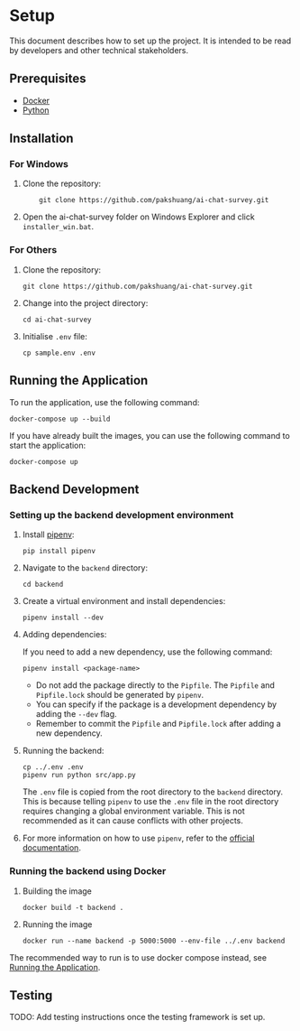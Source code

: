 # Setup

This document describes how to set up the project. It is intended to be read by developers and other technical stakeholders.

## Prerequisites

- [Docker](https://www.docker.com/)
- [Python](https://www.python.org/)

## Installation

### For Windows

1. Clone the repository:

    ```shell
        git clone https://github.com/pakshuang/ai-chat-survey.git
    ```

2. Open the ai-chat-survey folder on Windows Explorer and click `installer_win.bat`.

### For Others

1. Clone the repository:

    ```shell
    git clone https://github.com/pakshuang/ai-chat-survey.git
    ```

2. Change into the project directory:

    ```shell
    cd ai-chat-survey
    ```

3. Initialise `.env` file:

    ```shell
    cp sample.env .env
    ```

## Running the Application

To run the application, use the following command:

```shell
docker-compose up --build
```

If you have already built the images, you can use the following command to start the application:

```shell
docker-compose up
```

## Backend Development

### Setting up the backend development environment

1. Install [pipenv](https://pypi.org/project/pipenv/):

    ```shell
    pip install pipenv
    ```

2. Navigate to the `backend` directory:

    ```shell
    cd backend
    ```

3. Create a virtual environment and install dependencies:

    ```shell
    pipenv install --dev
    ```

4. Adding dependencies:

    If you need to add a new dependency, use the following command:

    ```shell
    pipenv install <package-name>
    ```

    - Do not add the package directly to the `Pipfile`. The `Pipfile` and `Pipfile.lock` should be generated by `pipenv`.
    - You can specify if the package is a development dependency by adding the `--dev` flag.
    - Remember to commit the `Pipfile` and `Pipfile.lock` after adding a new dependency.

5. Running the backend:

    ```shell
    cp ../.env .env
    pipenv run python src/app.py
    ```

    The `.env` file is copied from the root directory to the `backend` directory. This is because telling `pipenv` to use the `.env` file in the root directory requires changing a global environment variable. This is not recommended as it can cause conflicts with other projects.

6. For more information on how to use `pipenv`, refer to the [official documentation](https://pipenv.pypa.io/en/latest/).

### Running the backend using Docker

1. Building the image

    ```shell
    docker build -t backend .
    ```

2. Running the image

    ```shell
    docker run --name backend -p 5000:5000 --env-file ../.env backend
    ```

The recommended way to run is to use docker compose instead, see [Running the Application](#running-the-application).

## Testing

TODO: Add testing instructions once the testing framework is set up.
